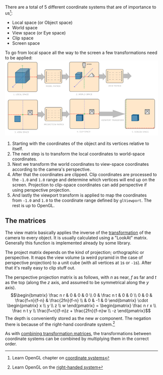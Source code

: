 There are a total of 5 different coordinate systems that are of importance to us[^systems]:
- Local space (or Object space)
- World space
- View space (or Eye space)
- Clip space
- Screen space

To go from local space all the way to the screen a few transformations need to be applied:
![|800](assets/coordinate%20systems.png)
1. Starting with the coordinates of the object and its vertices relative to itself.
2. The next step is to transform the local coordinates to world-space coordinates.
3. Next we transform the world coordinates to view-space coordinates according to the camera's perspective.
4. After that the coordinates are clipped. Clip coordinates are processed to the `-1.0` and `1.0` range and determine which vertices will end up on the screen. Projection to clip-space coordinates can add perspective if using perspective projection.
5. And lastly the viewport transform is applied to map the coordinates from `-1.0` and `1.0` to the coordinate range defined by `glViewport`. The rest is up to OpenGL.

## The matrices
The view matrix basically applies the inverse of the [transformation](Transformations.md#Transformations) of the camera to every object. It is usually calculated using a "LookAt" matrix. Generally this function is implemented already by some library.

The project matrix depends on the kind of projection; orthographic or perspective. It maps the view volume (a weird pyramid in the case of perspective projection) to a unit cube (with all vertices at `1`s or `-1`s). After that it's really easy to clip stuff out.

The perspective projection matrix is as follows, with $n$ as near, $f$ as far and $t$ as the top (along the $z$ axis, and assumed to be symmetrical along the $y$ axis).
$$\begin{bmatrix} \frac n r & 0 & 0 & 0 \\ 0 & \frac n t & 0 & 0 \\ 0 & 0 & \frac{f+n}{f-n} & \frac{2fn}{f-n} \\ & 0 & -1 & 0 \end{bmatrix} \cdot \begin{pmatrix} x \\ y \\ z \\ w \end{pmatrix} = \begin{pmatrix} \frac n r x \\ \frac n t y \\ \frac{f+n}{f-n}z + \frac{2fn}{f-n}w \\ -z \end{pmatrix}$$
The depth is conveniently stored as the new $w$ component. The negation there is because of the right-hand coordinate system.[^hand]

As with [combining transformation matrices](../Transformations.md#Combination), the transformations between coordinate systems can be combined by multiplying them in the correct order.



[^systems]: Learn OpenGL chapter on [coordinate systems](https://learnopengl.com/Getting-started/Coordinate-Systems#:~:text=About-,Coordinate%20Systems,-In%20the%20last)
[^hand]: Learn OpenGL on the [right-handed system](https://learnopengl.com/Getting-started/Coordinate-Systems#:~:text=are%20moving%20backwards.-,Right%2Dhanded%20system,-By%20convention%2C%20OpenGL)